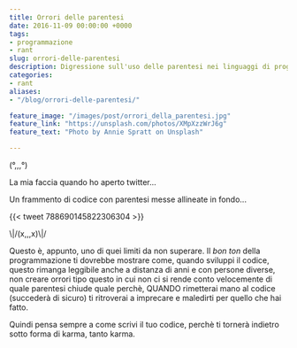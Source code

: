 ```yaml
---
title: Orrori delle parentesi
date: 2016-11-09 00:00:00 +0000
tags:
- programmazione
- rant
slug: orrori-delle-parentesi
description: Digressione sull'uso delle parentesi nei linguaggi di programmazione
categories:
- rant
aliases:
- "/blog/orrori-delle-parentesi/"

feature_image: "/images/post/orrori_della_parentesi.jpg"
feature_link: "https://unsplash.com/photos/XMpXzzWrJ6g"
feature_text: "Photo by Annie Spratt on Unsplash"

---
```

(°,,,°)

La mia faccia quando ho aperto twitter...

Un frammento di codice con parentesi messe allineate in fondo...

<!--more-->

{{< tweet 788690145822306304 >}}

\\|/(x,,,x)\\|/

Questo è, appunto, uno di quei limiti da non superare. Il *bon ton*
della programmazione ti dovrebbe mostrare come, quando sviluppi il
codice, questo rimanga leggibile anche a distanza di anni e con persone
diverse, non creare orrori tipo questo in cui non ci si rende conto
velocemente di quale parentesi chiude quale perchè, QUANDO rimetterai
mano al codice (succederà di sicuro) ti ritroverai a imprecare e
maledirti per quello che hai fatto.

Quindi pensa sempre a come scrivi il tuo codice, perchè ti tornerà
indietro sotto forma di karma, tanto karma.
